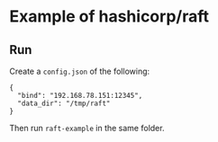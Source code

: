 # Example of hashicorp/raft

## Run

Create a `config.json` of the following:

```
{
  "bind": "192.168.78.151:12345",
  "data_dir": "/tmp/raft"
}
```

Then run `raft-example` in the same folder.

